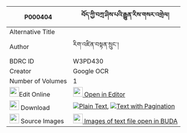 |P000404|བོད་ཀྱི་བཀྲ་ཤིས་པའི་རྒྱུན་རིས་གསར་འགྲེལ། 
| --- | --- 
|Alternative Title |
|Author| རིག་འཛིན་བསྟན་སྲུང་།
|BDRC ID | W3PD430
|Creator | Google OCR
|Number of Volumes| 1
|<img width="25" src="https://img.icons8.com/color/25/000000/edit-property.png">Edit Online| [<img width="25" src="https://avatars.githubusercontent.com/u/45091458?s=200&v=4"> Open in Editor](http://editor.openpecha.org/P000404)
|<img width="25" src="https://img.icons8.com/fluent/48/000000/download-2.png"/>  Download | [![](https://img.icons8.com/color/20/000000/txt.png)Plain Text](https://github.com/Openpecha/P000404/releases/download/v1/bo_kyi_trashipa_i_gyun_ri_ge_r_plain_P000404.zip), [![](https://img.icons8.com/color/20/000000/txt.png)Text with Pagination](https://github.com/Openpecha/P000404/releases/download/v1/bo_kyi_trashipa_i_gyun_ri_ge_r_pages_P000404.zip)
|<img width="25" src="https://img.icons8.com/plasticine/100/000000/pictures-folder.png"/>  Source Images | [<img width="25" src="https://library.bdrc.io/icons/BUDA-small.svg"> Images of text file open in BUDA](https://library.bdrc.io/show/bdr:W3PD430)
